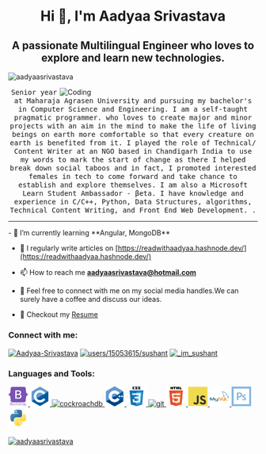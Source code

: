 <h1 align="center">Hi 👋, I'm Aadyaa Srivastava</h1>
<h2 align="center">A passionate Multilingual Engineer who loves to explore and learn new technologies.</h2>

    
<p align="left"> <img src="https://komarev.com/ghpvc/?username=aadyaasrivastava&label=Profile%20views&color=0e75b6&style=flat" alt="aadyaasrivastava" /> </p>

<img align="right" alt="Coding" width="400" src="https://media.giphy.com/media/8t8Yamlz9ctfc4Dhuu/giphy.gif">
<!-https://cdn.dribbble.com/users/2646423/screenshots/5507196/computer.gif->



<p align="center">
  <samp>
Senior year at Maharaja Agrasen University and pursuing my bachelor's in Computer Science and Engineering. I am a self-taught pragmatic programmer. who loves to create major and minor projects with an aim in the mind to make the life of living beings on earth more comfortable so that every creature on earth is benefited from it. I played the role of Technical/ Content Writer at an NGO based in Chandigarh India to use my words to mark the start of change as there I helped break down social taboos and in fact, I promoted interested females in tech to come forward and take chance to establish and explore themselves. I am also a Microsoft Learn Student Ambassador - βeta. I have knowledge and experience in C/C++, Python, Data Structures, algorithms, Technical Content Writing, and Front End Web Development. </strong> .</samp>

</p>
<hr>
- 🌱 I’m currently learning **Angular, MongoDB**

- 📝 I regularly write articles on [https://readwithaadyaa.hashnode.dev/](https://readwithaadyaa.hashnode.dev/)

- 📫 How to reach me **aadyaasrivastava@hotmail.com**
- 💬 Feel free to connect with me on my social media handles.We can surely have a coffee and discuss our ideas.
- 📄 Checkout my [Resume](https://drive.google.com/file/d/18b4PhcNYs09kUtbIMqQ-8H-VHteZJwzM/view?usp=sharing)
  <br>
<h3 align="left">Connect with me:</h3>
<p align="left">
<a href="https://www.linkedin.com/in/aadyaa-srivastava-a722a1184/" target="blank"><img align="center" src="https://cdn.jsdelivr.net/npm/simple-icons@3.0.1/icons/linkedin.svg" alt="Aadyaa-Srivastava" height="30" width="40" /></a>
<a href="https://stackoverflow.com/users/14770726/aadyaa-srivastava" target="blank"><img align="center" src="https://cdn.jsdelivr.net/npm/simple-icons@3.0.1/icons/stackoverflow.svg" alt="users/15053615/sushant" height="30" width="40" /></a>
<a href="https://www.instagram.com/missc.oder/" target="blank"><img align="center" src="https://cdn.jsdelivr.net/npm/simple-icons@3.0.1/icons/instagram.svg" alt="_im_sushant" height="30" width="40" /></a>

</p>

<h3 align="left">Languages and Tools:</h3>
<p align="left"> <a href="https://getbootstrap.com" target="_blank"> <img src="https://raw.githubusercontent.com/devicons/devicon/master/icons/bootstrap/bootstrap-plain-wordmark.svg" alt="bootstrap" width="40" height="40"/> </a> <a href="https://www.cprogramming.com/" target="_blank"> <img src="https://raw.githubusercontent.com/devicons/devicon/master/icons/c/c-original.svg" alt="c" width="40" height="40"/> </a> <a href="https://www.cockroachlabs.com/product/cockroachdb/" target="_blank"> <img src="https://cdn.worldvectorlogo.com/logos/cockroachdb.svg" alt="cockroachdb" width="40" height="40"/> </a> <a href="https://www.w3schools.com/cpp/" target="_blank"> <img src="https://raw.githubusercontent.com/devicons/devicon/master/icons/cplusplus/cplusplus-original.svg" alt="cplusplus" width="40" height="40"/> </a> <a href="https://www.w3schools.com/css/" target="_blank"> <img src="https://raw.githubusercontent.com/devicons/devicon/master/icons/css3/css3-original-wordmark.svg" alt="css3" width="40" height="40"/> </a> <a href="https://git-scm.com/" target="_blank"> <img src="https://www.vectorlogo.zone/logos/git-scm/git-scm-icon.svg" alt="git" width="40" height="40"/> </a> <a href="https://www.w3.org/html/" target="_blank"> <img src="https://raw.githubusercontent.com/devicons/devicon/master/icons/html5/html5-original-wordmark.svg" alt="html5" width="40" height="40"/> </a> <a href="https://developer.mozilla.org/en-US/docs/Web/JavaScript" target="_blank"> <img src="https://raw.githubusercontent.com/devicons/devicon/master/icons/javascript/javascript-original.svg" alt="javascript" width="40" height="40"/> </a> <a href="https://www.mysql.com/" target="_blank"> <img src="https://raw.githubusercontent.com/devicons/devicon/master/icons/mysql/mysql-original-wordmark.svg" alt="mysql" width="40" height="40"/> </a> <a href="https://www.photoshop.com/en" target="_blank"> <img src="https://raw.githubusercontent.com/devicons/devicon/master/icons/photoshop/photoshop-line.svg" alt="photoshop" width="40" height="40"/> </a>
<a href="https://www.python.org" target="_blank"> <img src="https://raw.githubusercontent.com/devicons/devicon/master/icons/python/python-original.svg" alt="python" width="40" height="40"/> </a> <a href="https://www.qt.io/" target="_blank"></p>

<p><img align="center" src="https://github-readme-stats.vercel.app/api/top-langs?username=aadyaasrivastava&show_icons=true&locale=en&layout=compact" alt="aadyaasrivastava" /></p>

